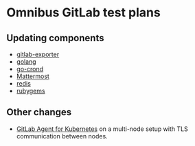 # Omnibus GitLab test plans

## Updating components

<!-- Keep this list sorted alphabetically. -->
- [gitlab-exporter](upgrade-gitlab-exporter-testplan.md)
- [golang](upgrade-golang-testplan.md)
- [go-crond](upgrade-go-crond-testplan.md)
- [Mattermost](upgrade-mattermost-testplan.md)
- [redis](upgrade-redis-testplan.md)
- [rubygems](upgrade-rubygems-testplan.md)

## Other changes

- [GitLab Agent for Kubernetes](https://gitlab.com/gitlab-org/cluster-integration/gitlab-agent/-/blob/master/doc/test-multi-node-kas.md) on a multi-node setup with TLS communication between nodes.
